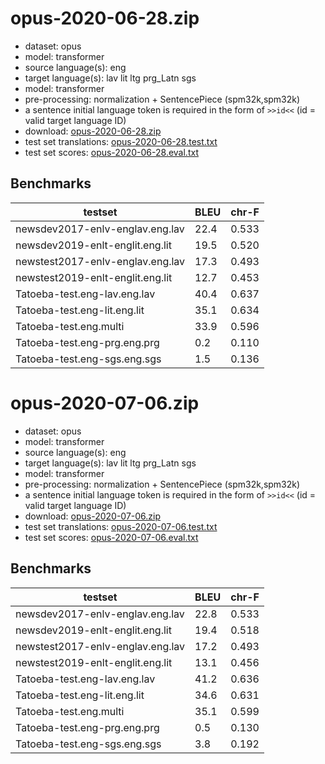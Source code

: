 # opus-2020-06-28.zip

* dataset: opus
* model: transformer
* source language(s): eng
* target language(s): lav lit ltg prg_Latn sgs
* model: transformer
* pre-processing: normalization + SentencePiece (spm32k,spm32k)
* a sentence initial language token is required in the form of `>>id<<` (id = valid target language ID)
* download: [opus-2020-06-28.zip](https://object.pouta.csc.fi/Tatoeba-MT-models/eng-bat/opus-2020-06-28.zip)
* test set translations: [opus-2020-06-28.test.txt](https://object.pouta.csc.fi/Tatoeba-MT-models/eng-bat/opus-2020-06-28.test.txt)
* test set scores: [opus-2020-06-28.eval.txt](https://object.pouta.csc.fi/Tatoeba-MT-models/eng-bat/opus-2020-06-28.eval.txt)

## Benchmarks

| testset               | BLEU  | chr-F |
|-----------------------|-------|-------|
| newsdev2017-enlv-englav.eng.lav 	| 22.4 	| 0.533 |
| newsdev2019-enlt-englit.eng.lit 	| 19.5 	| 0.520 |
| newstest2017-enlv-englav.eng.lav 	| 17.3 	| 0.493 |
| newstest2019-enlt-englit.eng.lit 	| 12.7 	| 0.453 |
| Tatoeba-test.eng-lav.eng.lav 	| 40.4 	| 0.637 |
| Tatoeba-test.eng-lit.eng.lit 	| 35.1 	| 0.634 |
| Tatoeba-test.eng.multi 	| 33.9 	| 0.596 |
| Tatoeba-test.eng-prg.eng.prg 	| 0.2 	| 0.110 |
| Tatoeba-test.eng-sgs.eng.sgs 	| 1.5 	| 0.136 |

# opus-2020-07-06.zip

* dataset: opus
* model: transformer
* source language(s): eng
* target language(s): lav lit ltg prg_Latn sgs
* model: transformer
* pre-processing: normalization + SentencePiece (spm32k,spm32k)
* a sentence initial language token is required in the form of `>>id<<` (id = valid target language ID)
* download: [opus-2020-07-06.zip](https://object.pouta.csc.fi/Tatoeba-MT-models/eng-bat/opus-2020-07-06.zip)
* test set translations: [opus-2020-07-06.test.txt](https://object.pouta.csc.fi/Tatoeba-MT-models/eng-bat/opus-2020-07-06.test.txt)
* test set scores: [opus-2020-07-06.eval.txt](https://object.pouta.csc.fi/Tatoeba-MT-models/eng-bat/opus-2020-07-06.eval.txt)

## Benchmarks

| testset               | BLEU  | chr-F |
|-----------------------|-------|-------|
| newsdev2017-enlv-englav.eng.lav 	| 22.8 	| 0.533 |
| newsdev2019-enlt-englit.eng.lit 	| 19.4 	| 0.518 |
| newstest2017-enlv-englav.eng.lav 	| 17.2 	| 0.493 |
| newstest2019-enlt-englit.eng.lit 	| 13.1 	| 0.456 |
| Tatoeba-test.eng-lav.eng.lav 	| 41.2 	| 0.636 |
| Tatoeba-test.eng-lit.eng.lit 	| 34.6 	| 0.631 |
| Tatoeba-test.eng.multi 	| 35.1 	| 0.599 |
| Tatoeba-test.eng-prg.eng.prg 	| 0.5 	| 0.130 |
| Tatoeba-test.eng-sgs.eng.sgs 	| 3.8 	| 0.192 |

